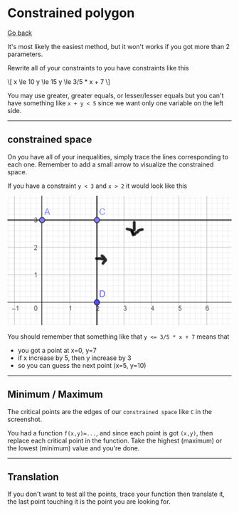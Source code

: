 # Constrained polygon

[Go back](..)

It's most likely the easiest method, but it won't
works if you got more than 2 parameters.

Rewrite all of your constraints to you
have constraints like this

<p>
\[
x \le 10
y \le 15
y \le 3/5 * x + 7
\]
</p>

You may use greater, greater equals, or lesser/lesser
equals but you can't have something like ``x + y < 5``
since we want only one variable on the left side.

<hr class="sr">

## constrained space

On you have all of your inequalities, simply trace
the lines corresponding to each one. Remember
to add a small arrow to visualize the constrained
space.

If you have a constraint ``y < 3`` and `x > 2` it would
look like this

![lines](lines.png)

You should remember that something like that 
``y <= 3/5 * x + 7`` means that

* you got a point at x=0, y=7
* if x increase by 5, then y increase by 3
* so you can guess the next point (x=5, y=10)

<hr class="sl">

## Minimum / Maximum

The critical points are the edges of our
``constrained space`` like `C` in the screenshot.

You had a function ``f(x,y)=...``, and since each
point is got ``(x,y)``, then replace each critical
point in the function. Take the highest (maximum)
or the lowest (minimum) value and you're done.

<hr class="sr">

## Translation

If you don't want to test all the points, trace 
your function then translate it, 
the last point touching it is the point you are looking for.
